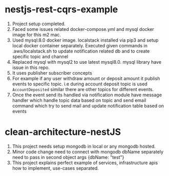 # nestjs-rest-cqrs-example

1. Project setup completed.
2. Faced some issues related docker-compose.yml and mysql docker image for this m2 mac.
3. Used mysql:8.0 docker image. localstack installed via pip3 and setup local docker container separately. Executed given commands in .aws/localstack.sh to update notification related db and to create specific topic and channel
4. Replaced mysql with mysql2 to use latest mysql8.0. mysql library have issue in this repo.
5. It uses publisher subscriber concepts
6. For example if any user withdraw amount or deposit amount it publish events to specific topic. i.e during account deposit topic is used `AccountDeposited` similar there are other topics for different events.
7. Once the event send its handled via notification module have message handler which handle topic data based on topic and send email command which try to send mail and update notification table based on events


# clean-architecture-nestJS
1. This project needs setup mongodb in local or any mongodb hosted.
2. Minor code change need to connect with mongodb dbName separately need to pass in second object args {dbName: "test"}
3. This project explains perfect example of services, infrastructure apis how to implement, use-cases separated.